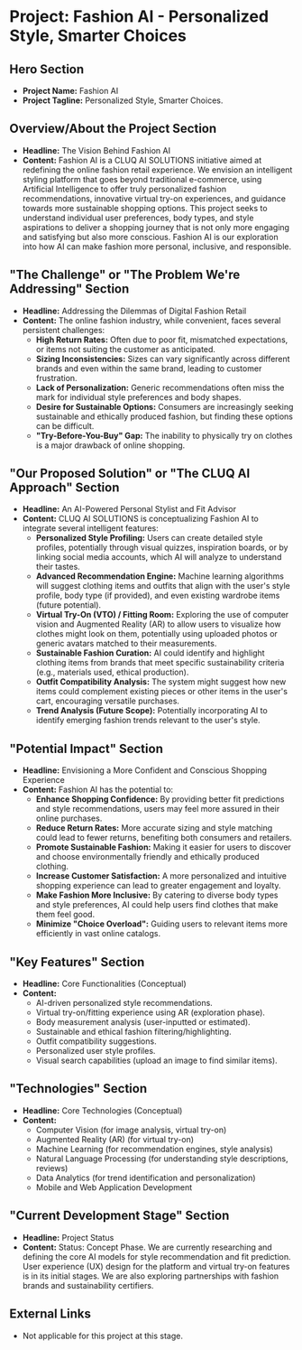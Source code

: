 # Project: Fashion AI - Personalized Style, Smarter Choices

## Hero Section

*   **Project Name:** Fashion AI
*   **Project Tagline:** Personalized Style, Smarter Choices.

## Overview/About the Project Section

*   **Headline:** The Vision Behind Fashion AI
*   **Content:**
    Fashion AI is a CLUQ AI SOLUTIONS initiative aimed at redefining the online fashion retail experience. We envision an intelligent styling platform that goes beyond traditional e-commerce, using Artificial Intelligence to offer truly personalized fashion recommendations, innovative virtual try-on experiences, and guidance towards more sustainable shopping options. This project seeks to understand individual user preferences, body types, and style aspirations to deliver a shopping journey that is not only more engaging and satisfying but also more conscious. Fashion AI is our exploration into how AI can make fashion more personal, inclusive, and responsible.

## "The Challenge" or "The Problem We're Addressing" Section

*   **Headline:** Addressing the Dilemmas of Digital Fashion Retail
*   **Content:**
    The online fashion industry, while convenient, faces several persistent challenges:
    *   **High Return Rates:** Often due to poor fit, mismatched expectations, or items not suiting the customer as anticipated.
    *   **Sizing Inconsistencies:** Sizes can vary significantly across different brands and even within the same brand, leading to customer frustration.
    *   **Lack of Personalization:** Generic recommendations often miss the mark for individual style preferences and body shapes.
    *   **Desire for Sustainable Options:** Consumers are increasingly seeking sustainable and ethically produced fashion, but finding these options can be difficult.
    *   **"Try-Before-You-Buy" Gap:** The inability to physically try on clothes is a major drawback of online shopping.

## "Our Proposed Solution" or "The CLUQ AI Approach" Section

*   **Headline:** An AI-Powered Personal Stylist and Fit Advisor
*   **Content:**
    CLUQ AI SOLUTIONS is conceptualizing Fashion AI to integrate several intelligent features:
    *   **Personalized Style Profiling:** Users can create detailed style profiles, potentially through visual quizzes, inspiration boards, or by linking social media accounts, which AI will analyze to understand their tastes.
    *   **Advanced Recommendation Engine:** Machine learning algorithms will suggest clothing items and outfits that align with the user's style profile, body type (if provided), and even existing wardrobe items (future potential).
    *   **Virtual Try-On (VTO) / Fitting Room:** Exploring the use of computer vision and Augmented Reality (AR) to allow users to visualize how clothes might look on them, potentially using uploaded photos or generic avatars matched to their measurements.
    *   **Sustainable Fashion Curation:** AI could identify and highlight clothing items from brands that meet specific sustainability criteria (e.g., materials used, ethical production).
    *   **Outfit Compatibility Analysis:** The system might suggest how new items could complement existing pieces or other items in the user's cart, encouraging versatile purchases.
    *   **Trend Analysis (Future Scope):** Potentially incorporating AI to identify emerging fashion trends relevant to the user's style.

## "Potential Impact" Section

*   **Headline:** Envisioning a More Confident and Conscious Shopping Experience
*   **Content:**
    Fashion AI has the potential to:
    *   **Enhance Shopping Confidence:** By providing better fit predictions and style recommendations, users may feel more assured in their online purchases.
    *   **Reduce Return Rates:** More accurate sizing and style matching could lead to fewer returns, benefiting both consumers and retailers.
    *   **Promote Sustainable Fashion:** Making it easier for users to discover and choose environmentally friendly and ethically produced clothing.
    *   **Increase Customer Satisfaction:** A more personalized and intuitive shopping experience can lead to greater engagement and loyalty.
    *   **Make Fashion More Inclusive:** By catering to diverse body types and style preferences, AI could help users find clothes that make them feel good.
    *   **Minimize "Choice Overload":** Guiding users to relevant items more efficiently in vast online catalogs.

## "Key Features" Section

*   **Headline:** Core Functionalities (Conceptual)
*   **Content:**
    *   AI-driven personalized style recommendations.
    *   Virtual try-on/fitting experience using AR (exploration phase).
    *   Body measurement analysis (user-inputted or estimated).
    *   Sustainable and ethical fashion filtering/highlighting.
    *   Outfit compatibility suggestions.
    *   Personalized user style profiles.
    *   Visual search capabilities (upload an image to find similar items).

## "Technologies" Section

*   **Headline:** Core Technologies (Conceptual)
*   **Content:**
    *   Computer Vision (for image analysis, virtual try-on)
    *   Augmented Reality (AR) (for virtual try-on)
    *   Machine Learning (for recommendation engines, style analysis)
    *   Natural Language Processing (for understanding style descriptions, reviews)
    *   Data Analytics (for trend identification and personalization)
    *   Mobile and Web Application Development

## "Current Development Stage" Section

*   **Headline:** Project Status
*   **Content:** Status: Concept Phase. We are currently researching and defining the core AI models for style recommendation and fit prediction. User experience (UX) design for the platform and virtual try-on features is in its initial stages. We are also exploring partnerships with fashion brands and sustainability certifiers.

## External Links
*   Not applicable for this project at this stage.
